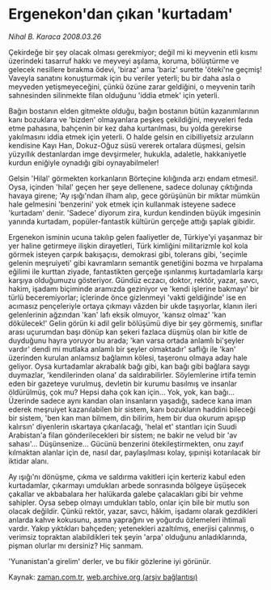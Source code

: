# Ergenekon'dan  çıkan 'kurtadam'

*Nihal B. Karaca 2008.03.26*

<tr><td class="metin" colspan="2" style="padding-top: 20px; padding-left: 5px; padding-right: 10px;">Çekirdeğe bir şey olacak olması gerekmiyor; değil mi ki meyvenin etli kısmı  üzerindeki tasarruf hakkı ve meyveyi aşılama, koruma, bölüştürme ve gelecek nesillere bırakma ödevi, 'biraz' ama 'bariz' surette 'öteki'ne geçmiş! Vaveyla sanatını konuşturmak için bu veriler yeterli; bu bir daha asla o meyveden yetişmeyeceğini, çünkü özüne zarar geldiğini, o meyvenin tarih sahnesinden silinmekte filan olduğunu 'iddia etmek' için yeterli.</td></tr><tr><td class="metin" colspan="2" style="padding-top: 20px; padding-left: 5px; padding-right: 10px;"><p>Bağın bostanın elden gitmekte olduğu, bağın bostanın bütün kazanımlarının kanı bozuklara ve 'bizden' olmayanlara peşkeş çekildiğini, meyveleri feda etme pahasına, bahçenin bir kez daha kurtarılması, bu yolda gerekirse yakılmasını iddia etmek için yeterli. O halde gelsin en cibilliyetsiz arzuların kendisine Kayı Han, Dokuz-Oğuz süsü vererek ortalara düşmesi, gelsin yüzyıllık destanlardan imge devşirmeler, hukukla, adaletle, hakkaniyetle kurdun eniğiyle oynadığı gibi oynayabilmeler!
<p> Gelsin 'Hilal' görmekten korkanların Börteçine kılığında arzı endam etmesi!. Oysa, içinden 'hilal' geçen her şeye dellenene, sadece dolunay çıktığında havaya girene; 'Ay ışığı'ndan ilham alıp, gece görüşünün bir miktar mümkün hale gelmesini 'benzerini' yok etmek için kullanmak isteyene sadece 'kurtadam' denir. 'Sadece' diyorum zira, kurdun kendinden büyük imgesinin yanında kurtadam, popüler-fantastik kültürün gerçeğe attığı şaplak gibidir. 
<p> Ergenekon isminin ucuna takılıp gelen faaliyetler de, Türkiye'yi yaşanmaz bir yer haline getirmeye ilişkin dirayetleri, Türk kimliğini militarizmle kol kola görmek isteyen çarpık bakışaçısı, demokrasi gibi, tolerans gibi, 'seçimle gelenin meşruiyeti' gibi kavramların semantik genetiğini bozma ve hırpalama eğilimi ile kurttan ziyade, fantastikten gerçeğe ışınlanmış kurtadamlarla karşı karşıya olduğumuzu gösteriyor. Gündüz eczacı, doktor, rektör, yazar, savcı, hakim, işadamı biçiminde aramızda geziniyor ve 'kendi işlerine bakmayı' bir türlü beceremiyorlar; içlerinde önce gizlenmeyi 'vakti geldiğinde' ise en acımasız pençeleriyle ortaya çıkmayı vâzden bir ukde taşıyorlar, klanın ileri gelenlerinin ağzından 'kan' lafı eksik olmuyor, 'kansız olmaz' 'kan dökülecek!' Gelin görün ki adil gelir bölüşümü diye bir şey görmemiş, sınıflar arası uçurumdan başı dönüp kan şekeri fazlaca düşmüş olan bir kitle de duyduğunu hayra yoruyor bu arada; 'kan varsa ortada anlamlı bi'şeyler vardır' dendi mi mutlaka anlamlı bir şeyler olmaktadır' saflığı ile 'kan' üzerinden kurulan anlamsız bağlamın kölesi, taşeronu olmaya aday hale geliyor. Oysa kurtadamlar akrabalık bağı gibi, kan bağı gibi bağlara saygı duymazlar, 'kendilerinden olana' da saldırabilirler. Söylemlerine irtifa temin eden bir gazeteye vurulmuş, devletin bir kurumu basılmış ve insanlar öldürülmüş, çok mu? Hepsi daha çok kan için... Yok, yok, kan bağı... Üzerinde sadece aynı kandan olan insanların yaşadığı, sadece kana iman ederek meşruiyet kazanılabilen bir sistem, kanı bozukların haddini bileceği bir sistem, 'ben kan man bilmem, din bilirim, hem bir dua okurum apışıp kalırsın' diyenlerin ıskartaya çıkarılacağı, 'helal et' stantları için Suudi Arabistan'a filan gönderilecekleri bir sistem; ne bakir ne velud bir 'av sahası'... Düşünsenize... Gücünü benzerini ötekileştirmekten, onu zayıf kılmaktan alanlar için de, nasıl dar, paylaşılması kolay, şıpınişi kotarılacak bir iktidar alanı. 
<p> Ay ışığı'nı dönüşme, çıkma ve saldırma vakitleri için kerteriz kabul eden kurtadamlar, çıkarmayı umdukları arbede sonrasında bölgeye üşüşecek çakallar ve akbabalara her halükarda galebe çalacakları gibi bir vehme sahipler. Oysa sebep olmayı umdukları tablo, onlar için bile bir mutlu son olacak değildir. Çünkü rektör, yazar, savcı, hâkim, işadamı olarak gezdikleri anlarda kahve kokusunu, asma yaprağını ve yoğurdu özlemeleri ihtimali vardır. Yakıp yıktıkları bahçeden; yetenekleri azaltılmış, enerjisi çalınmış, o verimsiz topraktan alabildikleri tek şeyin 'arpa' olduğunu anladıklarında, pişman olurlar mı dersiniz? Hiç sanmam.
<p> 'Yunanistan'a girelim' derler, ve bu fikir gözlerine iyi görünür. <br/></p></p></p></p></p></td></tr>

Kaynak: [zaman.com.tr](http://zaman.com.tr/yazar.do?yazino=669190), [web.archive.org (arşiv bağlantısı)](http://web.archive.org/web/20080419002956/http://www.zaman.com.tr:80/yazar.do?yazino=669190)

